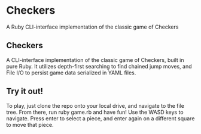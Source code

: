 # Checkers
A Ruby CLI-interface implementation of the classic game of Checkers


## Checkers
A CLI-interface implementation of the classic game of Checkers, built in pure Ruby. It utilizes depth-first searching to find chained jump moves, and File I/O to persist game data serialized in YAML files.

## Try it out!
To play, just clone the repo onto your local drive, and navigate to the file tree. From there, run ruby game.rb and have fun! Use the WASD keys to navigate. Press enter to select a piece, and enter again on a different square to move that piece.
